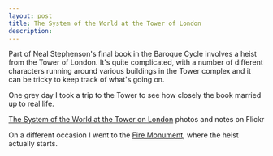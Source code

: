 ```yaml
---
layout: post
title: The System of the World at the Tower of London
description: 
---
```


Part of Neal Stephenson's final book in the Baroque Cycle involves a heist from the Tower of London. It's quite complicated, with a number of different characters running around various buildings in the Tower complex and it can be tricky to keep track of what's going on.

One grey day I took a trip to the Tower to see how closely the book married up to real life.

<a href="https://www.flickr.com/photos/notlikecalvin/102740196/in/album-72057594068198516/">The System of the World at the Tower on London</a> photos and notes on Flickr

On a different occasion I went to the <a href="2020-01-02-Fire_Monument.md">Fire Monument</a>, where the heist actually starts.